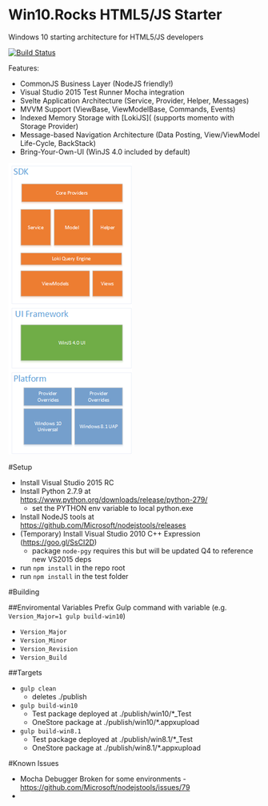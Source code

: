 # Win10.Rocks HTML5/JS Starter
Windows 10 starting architecture for HTML5/JS developers

[![Build Status](https://travis-ci.org/DeepElement/Win10Rocks-JS-Starter.svg?branch=master)](https://travis-ci.org/DeepElement/Win10Rocks-JS-Starter)

Features:

- CommonJS Business Layer (NodeJS friendly!)
- Visual Studio 2015 Test Runner Mocha integration
- Svelte Application Architecture (Service, Provider, Helper, Messages)
- MVVM Support (ViewBase, ViewModelBase, Commands, Events)
- Indexed Memory Storage with [LokiJS]( (supports momento with Storage Provider)
- Message-based Navigation Architecture (Data Posting, View/ViewModel Life-Cycle, BackStack)
- Bring-Your-Own-UI (WinJS 4.0 included by default)

![Architecture](docs/architecture.png)

#Setup
- Install Visual Studio 2015 RC
- Install Python 2.7.9 at https://www.python.org/downloads/release/python-279/
	- set the PYTHON env variable to local python.exe
- Install NodeJS tools at https://github.com/Microsoft/nodejstools/releases 
- (Temporary) Install Visual Studio 2010 C++ Expression (https://goo.gl/SsCI2D)
	- package `node-pgy` requires this but will be updated Q4 to reference new VS2015 deps 
- run `npm install` in the repo root
- run `npm install` in the test folder 

#Building

##Enviromental Variables
Prefix Gulp command with variable (e.g. `Version_Major=1 gulp build-win10`)

- `Version_Major`
- `Version_Minor`
- `Version_Revision`
- `Version_Build`

##Targets

- `gulp clean` 
	- deletes ./publish
- `gulp build-win10`
	- Test package deployed at ./publish/win10/*_Test
	- OneStore package at ./publish/win10/*.appxupload
- `gulp build-win8.1`
	- Test package deployed at ./publish/win8.1/*_Test
	- OneStore package at ./publish/win8.1/*.appxupload

#Known Issues

- Mocha Debugger Broken for some environments - https://github.com/Microsoft/nodejstools/issues/79
- 

